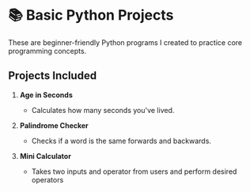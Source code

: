 # 📚 Basic Python Projects

These are beginner-friendly Python programs I created to practice core programming concepts.

## Projects Included

1. **Age in Seconds**  
   - Calculates how many seconds you've lived.

2. **Palindrome Checker**  
   - Checks if a word is the same forwards and backwards.

3. **Mini Calculator**   
   - Takes two inputs and operator from users and perform desired operators 